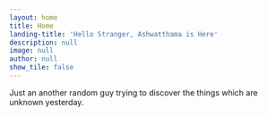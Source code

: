 ```yaml
---
layout: home
title: Home
landing-title: 'Hello Stranger, Ashwatthama is Here'
description: null
image: null
author: null
show_tile: false
---
```


Just an  another random guy trying to discover the things which are unknown yesterday.

